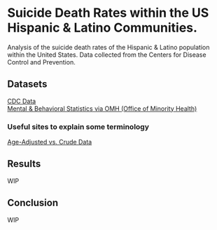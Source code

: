 # Suicide Death Rates within the US Hispanic & Latino Communities.
Analysis of the suicide death rates of the Hispanic &amp; Latino population within the United States. Data collected from the Centers for Disease Control and Prevention. 

## Datasets<br>
[CDC Data](https://data.cdc.gov/NCHS/Death-rates-for-suicide-by-sex-race-Hispanic-origi/9j2v-jamp/about_data) <br>
[Mental & Behavioral Statistics via OMH (Office of Minority Health)](https://minorityhealth.hhs.gov/mental-and-behavioral-health-hispanics) <br>

### Useful sites to explain some terminology<br>
[Age-Adjusted vs. Crude Data](https://www.nlm.nih.gov/oet/ed/stats/02-600.html#:~:text=It%20is%20important%20to%20remember,for%20comparisons%20to%20other%20populations.) <br>

## Results<br>
WIP

## Conclusion<br>
WIP
